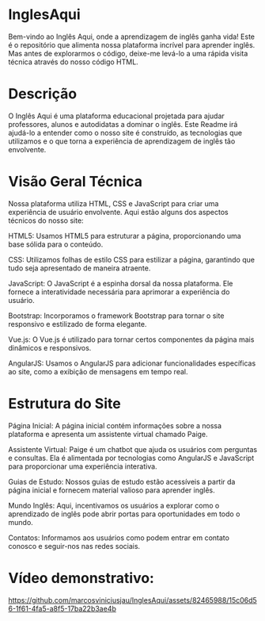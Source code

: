 # InglesAqui
Bem-vindo ao Inglês Aqui, onde a aprendizagem de inglês ganha vida! Este é o repositório que alimenta nossa plataforma incrível para aprender inglês. Mas antes de explorarmos o código, deixe-me levá-lo a uma rápida visita técnica através do nosso código HTML.

# Descrição
O Inglês Aqui é uma plataforma educacional projetada para ajudar professores, alunos e autodidatas a dominar o inglês. Este Readme irá ajudá-lo a entender como o nosso site é construído, as tecnologias que utilizamos e o que torna a experiência de aprendizagem de inglês tão envolvente.

# Visão Geral Técnica
Nossa plataforma utiliza HTML, CSS e JavaScript para criar uma experiência de usuário envolvente. Aqui estão alguns dos aspectos técnicos do nosso site:

HTML5: Usamos HTML5 para estruturar a página, proporcionando uma base sólida para o conteúdo.

CSS: Utilizamos folhas de estilo CSS para estilizar a página, garantindo que tudo seja apresentado de maneira atraente.

JavaScript: O JavaScript é a espinha dorsal da nossa plataforma. Ele fornece a interatividade necessária para aprimorar a experiência do usuário.

Bootstrap: Incorporamos o framework Bootstrap para tornar o site responsivo e estilizado de forma elegante.

Vue.js: O Vue.js é utilizado para tornar certos componentes da página mais dinâmicos e responsivos.

AngularJS: Usamos o AngularJS para adicionar funcionalidades específicas ao site, como a exibição de mensagens em tempo real.

# Estrutura do Site
Página Inicial: A página inicial contém informações sobre a nossa plataforma e apresenta um assistente virtual chamado Paige.

Assistente Virtual: Paige é um chatbot que ajuda os usuários com perguntas e consultas. Ela é alimentada por tecnologias como AngularJS e JavaScript para proporcionar uma experiência interativa.

Guias de Estudo: Nossos guias de estudo estão acessíveis a partir da página inicial e fornecem material valioso para aprender inglês.

Mundo Inglês: Aqui, incentivamos os usuários a explorar como o aprendizado de inglês pode abrir portas para oportunidades em todo o mundo.

Contatos: Informamos aos usuários como podem entrar em contato conosco e seguir-nos nas redes sociais.

# Vídeo demonstrativo:

https://github.com/marcosviniciusjau/InglesAqui/assets/82465988/15c06d56-1f61-4fa5-a8f5-17ba22b3ae4b
